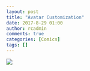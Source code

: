 ```yaml
---
layout: post
title: "Avatar Customization"
date: 2017-8-29 01:00
author: rcadmin
comments: true
categories: [Comics]
tags: []
---
```

<a href="../comics/2017/08/29/avatar-customization"><img src="http://dl.bitsmack.com/comics/20170829.jpg" /></a>
